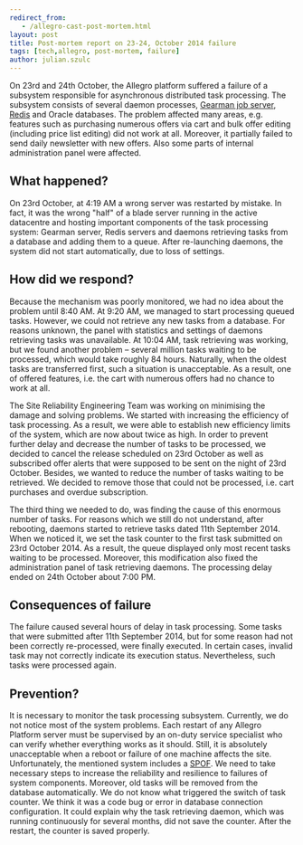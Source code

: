 ```yaml
---
redirect_from:
   - /allegro-cast-post-mortem.html
layout: post
title: Post-mortem report on 23-24, October 2014 failure
tags: [tech,allegro, post-mortem, failure]
author: julian.szulc
---
```

On 23rd and 24th October, the Allegro platform suffered a failure of a subsystem
responsible for asynchronous distributed task processing. The subsystem consists
of several daemon processes, [Gearman job server](http://gearman.org),
[Redis](http://redis.io) and Oracle databases. The problem affected many areas,
e.g. features such as purchasing numerous offers via cart and bulk offer editing
(including price list editing) did not work at all.
Moreover, it partially failed to send daily newsletter with new offers.
Also some parts of internal administration panel were affected.

## What happened?

On 23rd October, at 4:19 AM a wrong server was restarted by mistake. In fact, it
was the wrong "half" of a blade server running in the active datacentre and
hosting important components of the task processing system: Gearman server,
Redis servers and daemons retrieving tasks from a database and adding them to a
queue. After re-launching daemons, the system did not start automatically, due
to loss of settings.

## How did we respond?

Because the mechanism was poorly monitored, we had no idea about the problem
until 8:40 AM. At 9:20 AM, we managed to start processing queued tasks. However,
we could not retrieve any new tasks from a database. For reasons unknown, the
panel with statistics and settings of daemons retrieving tasks was unavailable.
At 10:04 AM, task retrieving was working, but we found another problem – several
million tasks waiting to be processed, which would take roughly 84 hours.
Naturally, when the oldest tasks are transferred first, such a situation is
unacceptable. As a result, one of offered features, i.e. the cart with numerous
offers had no chance to work at all.

The Site Reliability Engineering Team was working on minimising the damage and
solving problems. We started with increasing the efficiency of task processing.
As a result, we were able to establish new efficiency limits of the system,
which are now about twice as high. In order to prevent further delay and
decrease the number of tasks to be processed, we decided to cancel the release
scheduled on 23rd October as well as subscribed offer alerts that were supposed
to be sent on the night of 23rd October.
Besides, we wanted to reduce the number of tasks waiting to be retrieved. We
decided to remove those that could not be processed, i.e. cart purchases and
overdue subscription.

The third thing we needed to do, was finding the cause of this enormous number
of tasks. For reasons which we still do not understand, after rebooting, daemons
started to retrieve tasks dated 11th September 2014. When we noticed it, we set
the task counter to the first task submitted on 23rd October 2014. As a result,
the queue displayed only most recent tasks waiting to be processed. Moreover,
this modification also fixed the administration panel of task retrieving
daemons. The processing delay ended on 24th October about 7:00 PM.

## Consequences of failure

The failure caused several hours of delay in task processing. Some tasks that
were submitted after 11th September 2014, but for some reason had not been
correctly re-processed, were finally executed. In certain cases, invalid task
may not correctly indicate its execution status. Nevertheless, such tasks were
processed again.

## Prevention?

It is necessary to monitor the task processing subsystem. Currently, we do not
notice most of the system problems. Each restart of any Allegro Platform server
must be supervised by an on-duty service specialist who can verify whether
everything works as it should. Still, it is absolutely unacceptable when a
reboot or failure of one machine affects the site. Unfortunately, the mentioned
system includes a [SPOF](http://www.wikiwand.com/en/Single_point_of_failure). We
need to take necessary steps to increase the reliability and resilience to
failures of system components. Moreover, old tasks will be removed from the
database automatically.
We do not know what triggered the switch of task counter. We think it was a code
bug or error in database connection configuration. It could explain why the task
retrieving daemon, which was running continuously for several months, did not
save the counter. After the restart, the counter is saved properly.
